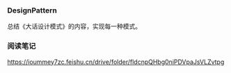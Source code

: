 ### DesignPattern
总结《大话设计模式》的内容，实现每一种模式。
### 阅读笔记
https://ioummey7zc.feishu.cn/drive/folder/fldcnpQHbg0niPDVpaJsVLZvtpg
